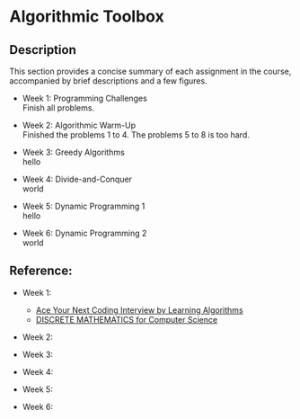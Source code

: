 # Algorithmic Toolbox

## Description

This section provides a concise summary of each assignment in the course, accompanied by brief descriptions and a few figures.

- Week 1: Programming Challenges  
  Finish all problems.  

- Week 2: Algorithmic Warm-Up  
  Finished the problems 1 to 4. The problems 5 to 8 is too hard.  

- Week 3: Greedy Algorithms  
  hello

- Week 4: Divide-and-Conquer  
  world

- Week 5: Dynamic Programming 1  
  hello

- Week 6: Dynamic Programming 2  
  world


## Reference:

- Week 1:
  - [Ace Your Next Coding Interview by Learning Algorithms](https://stepik.org/course/102772/promo?utm_source=bookwebpage&utm_medium=intro)
  - [DISCRETE MATHEMATICS for Computer Science](http://discrete-math.tilda.ws/?utm_source=coursera&utm_medium=reading&utm_campaign=toolbox)

- Week 2:

- Week 3:

- Week 4:

- Week 5:

- Week 6:
